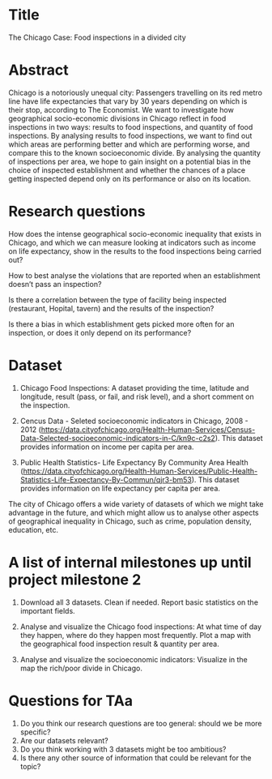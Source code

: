 # Title
The Chicago Case: Food inspections in a divided city

# Abstract
Chicago is a notoriously unequal city: Passengers travelling on its red metro line have life expectancies that vary by 30 years depending on which is their stop, according to The Economist. We want to investigate how geographical socio-economic divisions in Chicago reflect in food inspections in two ways: results to food inspections, and quantity of food inspections. By analysing results to food inspections, we want to find out which areas are performing better and which are performing worse, and compare this to the known socioeconomic divide. By analysing the quantity of inspections per area, we hope to gain insight on a potential bias in the choice of inspected establishment and whether the chances of a place getting inspected depend only on its performance or also on its location.


# Research questions
How does the intense geographical socio-economic inequality that exists in Chicago, and which we can measure looking at indicators such as income on life expectancy, show in the results to the food inspections being carried out?  

How to best analyse the violations that are reported when an establishment doesn’t pass an inspection?

Is there a correlation between the type of facility being inspected (restaurant, Hopital, tavern) and the results of the inspection?

Is there a bias in which establishment gets picked more often for an inspection, or does it only depend on its performance?

# Dataset
1) Chicago Food Inspections: A dataset providing the time, latitude and longitude, result (pass, or fail, and risk level), and a short comment on the inspection.

2) Cencus Data - Seleted socioeconomic indicators in Chicago, 2008 - 2012 (https://data.cityofchicago.org/Health-Human-Services/Census-Data-Selected-socioeconomic-indicators-in-C/kn9c-c2s2). This dataset provides information on income per capita per area.

3) Public Health Statistics- Life Expectancy By Community Area Health (https://data.cityofchicago.org/Health-Human-Services/Public-Health-Statistics-Life-Expectancy-By-Commun/qjr3-bm53). This dataset provides information on life expectancy per capita per area.

The city of Chicago offers a wide variety of datasets of which we might take advantage in the future, and which might allow us to analyse other aspects of geographical inequality in Chicago, such as crime, population density, education, etc.

# A list of internal milestones up until project milestone 2
1) Download all 3 datasets. Clean if needed. Report basic statistics on the important fields.

2) Analyse and visualize the Chicago food inspections: At what time of day they happen, where do they happen most frequently. Plot a map with the geographical food inspection result & quantity per area.

3) Analyse and visualize the socioeconomic indicators: Visualize in the map the rich/poor divide in Chicago.

# Questions for TAa
1) Do you think our research questions are too general: should we be more specific?
2) Are our datasets relevant?
3) Do you think working with 3 datasets might be too ambitious?
4) Is there any other source of information that could be relevant for the topic?
